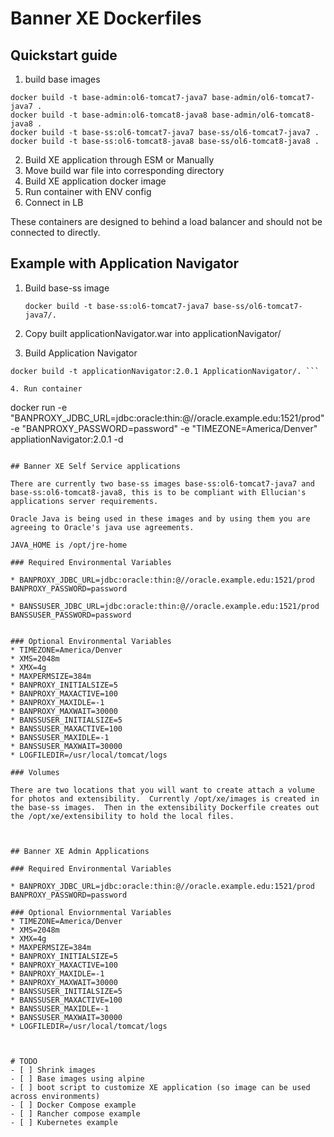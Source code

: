 # Banner XE Dockerfiles

## Quickstart guide
1. build base images
```
docker build -t base-admin:ol6-tomcat7-java7 base-admin/ol6-tomcat7-java7 .
docker build -t base-admin:ol6-tomcat8-java8 base-admin/ol6-tomcat8-java8 .
docker build -t base-ss:ol6-tomcat7-java7 base-ss/ol6-tomcat7-java7 .
docker build -t base-ss:ol6-tomcat8-java8 base-ss/ol6-tomcat8-java8 .
```
2. Build XE application through ESM or Manually
3. Move build war file into corresponding directory
4. Build XE application docker image
5. Run container with ENV config
6. Connect in LB


These containers are designed to behind a load balancer and should not be connected to directly.


## Example with Application Navigator

1. Build base-ss image

    ```
    docker build -t base-ss:ol6-tomcat7-java7 base-ss/ol6-tomcat7-java7/.
    ```

2. Copy built applicationNavigator.war into applicationNavigator/
3. Build Application Navigator

  ```
  docker build -t applicationNavigator:2.0.1 ApplicationNavigator/. ```

4. Run container

 ```
 docker run -e "BANPROXY_JDBC_URL=jdbc:oracle:thin:@//oracle.example.edu:1521/prod" -e "BANPROXY_PASSWORD=password" -e "TIMEZONE=America/Denver" appliationNavigator:2.0.1 -d
 ```

## Banner XE Self Service applications

There are currently two base-ss images base-ss:ol6-tomcat7-java7 and base-ss:ol6-tomcat8-java8, this is to be compliant with Ellucian's applications server requirements.

Oracle Java is being used in these images and by using them you are agreeing to Oracle's java use agreements.

JAVA_HOME is /opt/jre-home

### Required Environmental Variables

* BANPROXY_JDBC_URL=jdbc:oracle:thin:@//oracle.example.edu:1521/prod
BANPROXY_PASSWORD=password

* BANSSUSER_JDBC_URL=jdbc:oracle:thin:@//oracle.example.edu:1521/prod
BANSSUSER_PASSWORD=password


### Optional Environmental Variables
* TIMEZONE=America/Denver
* XMS=2048m
* XMX=4g
* MAXPERMSIZE=384m
* BANPROXY_INITIALSIZE=5
* BANPROXY_MAXACTIVE=100
* BANPROXY_MAXIDLE=-1
* BANPROXY_MAXWAIT=30000
* BANSSUSER_INITIALSIZE=5
* BANSSUSER_MAXACTIVE=100
* BANSSUSER_MAXIDLE=-1
* BANSSUSER_MAXWAIT=30000
* LOGFILEDIR=/usr/local/tomcat/logs

### Volumes

There are two locations that you will want to create attach a volume for photos and extensibility.  Currently /opt/xe/images is created in the base-ss images.  Then in the extensibility Dockerfile creates out the /opt/xe/extensibility to hold the local files.



## Banner XE Admin Applications

### Required Environmental Variables

* BANPROXY_JDBC_URL=jdbc:oracle:thin:@//oracle.example.edu:1521/prod
BANPROXY_PASSWORD=password

### Optional Enviornmental Variables
* TIMEZONE=America/Denver
* XMS=2048m
* XMX=4g
* MAXPERMSIZE=384m
* BANPROXY_INITIALSIZE=5
* BANPROXY_MAXACTIVE=100
* BANPROXY_MAXIDLE=-1
* BANPROXY_MAXWAIT=30000
* BANSSUSER_INITIALSIZE=5
* BANSSUSER_MAXACTIVE=100
* BANSSUSER_MAXIDLE=-1
* BANSSUSER_MAXWAIT=30000
* LOGFILEDIR=/usr/local/tomcat/logs



# TODO
- [ ] Shrink images
- [ ] Base images using alpine
- [ ] boot script to customize XE application (so image can be used across environments)
- [ ] Docker Compose example
- [ ] Rancher compose example
- [ ] Kubernetes example
